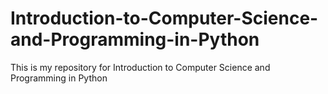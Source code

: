 # Introduction-to-Computer-Science-and-Programming-in-Python

This is my repository for Introduction to Computer Science and Programming in Python
